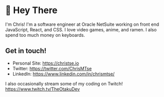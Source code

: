 # 👋 Hey There

I'm Chris! I'm a software engineer at Oracle NetSuite working on front end JavaScript, React, and CSS. I love video games, anime, and ramen. I also spend too much money on keyboards.

## Get in touch!

- Personal Site: https://christse.io
- Twitter: https://twitter.com/ChrisMTse
- LinkedIn: https://www.linkedin.com/in/chrismtse/

I also occasionally stream some of my coding on Twitch! https://www.twitch.tv/TheOtakuDev

